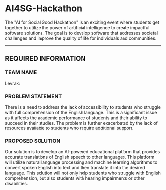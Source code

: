 # AI4SG-Hackathon
The "AI for Social Good Hackathon" is an exciting event where students get together to utilize the power of artificial intelligence to create impactful software solutions. The goal is to develop software that addresses societal challenges and improve the quality of life for individuals and communities. 

-------------------------------------------------------------------------------------
 REQUIRED INFORMATION 
-------------------------------------------------------------------------------------


### TEAM NAME
Levrak:


### PROBLEM STATEMENT
There is a need to address the lack of accessibility to students who struggle with full comprehension of the English language. This is a significant issue as it affects the academic performance of students and their ability to succeed in their studies. The problem is further exacerbated by the lack of resources available to students who require additional support.



### PROPOSED SOLUTION
Our solution is to develop an AI-powered educational platform that provides accurate translations of English speech to other languages. This platform will utilize natural language processing and machine learning algorithms to convert spoken English into text and then translate it into the desired language. This solution will not only help students who struggle with English comprehension, but also students with hearing impairments or other disabilities.